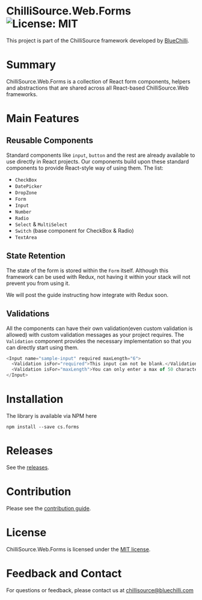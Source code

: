 # ChilliSource.Web.Forms        ![License: MIT](https://img.shields.io/badge/License-MIT-blue.svg)
This project is part of the ChilliSource framework developed by [BlueChilli](https://github.com/BlueChilli).

# Summary
ChilliSource.Web.Forms is a collection of React form components, helpers and abstractions that are shared across all React-based ChilliSource.Web frameworks.

# Main Features

## Reusable Components
Standard components like `input`, `button` and the rest are already available to use directly in React projects. Our components build upon these standard components to provide React-style way of using them. The list:
- `CheckBox`
- `DatePicker`
- `DropZone`
- `Form`
- `Input`
- `Number`
- `Radio`
- `Select` & `MultiSelect`
- `Switch` (base component for CheckBox & Radio)
- `TextArea`

## State Retention
The state of the form is stored within the `Form` itself. Although this framework can be used with Redux, not having it within your stack will not prevent you from using it.

We will post the guide instructing how integrate with Redux soon.

## Validations
All the components can have their own validation(even custom validation is allowed) with custom validation messages as your project requires. The `Validation` component provides the necessary implementation so that you can directly start using them.
```js
<Input name="sample-input" required maxLength="6">
  <Validation isFor="required">This input can not be blank.</Validation>
  <Validation isFor="maxLength">You can only enter a max of 50 characters</Validation>
</Input>
```

# Installation
The library is available via NPM here
```
npm install --save cs.forms
```

# Releases
See the [releases](https://github.com/BlueChilli/ChilliSource.Web.Forms/releases).

# Contribution
Please see the [contribution guide](https://github.com/BlueChilli/ChilliSource.Web/blob/master/CONTRIBUTING.md).

# License
ChilliSource.Web.Forms is licensed under the [MIT license](https://github.com/BlueChilli/ChilliSource.Web/blob/master/LICENSE).

# Feedback and Contact
For questions or feedback, please contact us at [chillisource@bluechilli.com](mailto:chillisource@bluechilli.com)
